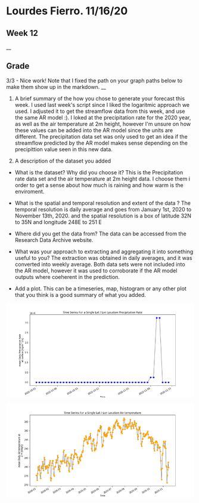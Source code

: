 # Lourdes Fierro. 11/16/20
## Week 12
__
## Grade
3/3 - Nice work! Note that I fixed the path on your graph paths below to make them show up in the markdown. 
__
1. A brief summary of the how you chose to generate your forecast this week.
    I used last week's script since I liked the logaritmic approach we used. I adjusted it to get the streamflow data from this week, and use the same AR model :).
I loked at the precipitation rate for the 2020 year, as well as the air temperature at 2m height, however I'm unsure on how these values can be added into the AR model since the units are different. The precipitation data set was only used to get an idea if the streamflow predicted by the AR model makes sense depending on the precipittion value seen in this new data.

2. A description of the dataset you added
- What is the dataset? Why did you choose it?
This is the Precipitation rate data set and the air temperature at 2m height data. I choose them i order to get a sense about how much is raining and how warm is the enviroment.

- What is the spatial and temporal resolution and extent of the data ?
The temporal resolution is daily average and goes from January 1st, 2020 to November 13th, 2020. and the spatial resolution is a box of latitude 32N to 35N and longitude 248E to 251 E
- Where did you get the data from?
The data can be accessed from the Research Data Archive website.
- What was your approach to extracting and aggregating it into something useful to you?
The extraction was obtained in daily averages, and it was converted into weekly average. Both data sets were not included into the AR model, however it was used to corroborate if the AR model outputs where coeherent in the prediction.

- Add a plot. This can be a timeseries, map, histogram or any other plot that you think is a good summary of what you added.

![](../assignment_12/preci.png)

![](..//assignment_12/temp.png)
